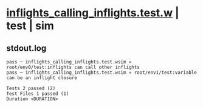 # [inflights_calling_inflights.test.w](../../../../../examples/tests/valid/inflights_calling_inflights.test.w) | test | sim

## stdout.log
```log
pass ─ inflights_calling_inflights.test.wsim » root/env0/test:inflights can call other inflights 
pass ─ inflights_calling_inflights.test.wsim » root/env1/test:variable can be an inflight closure
 
Tests 2 passed (2)
Test Files 1 passed (1)
Duration <DURATION>
```

